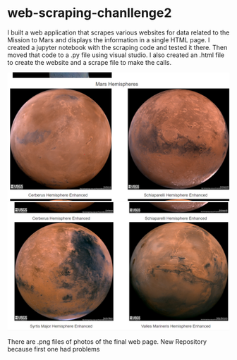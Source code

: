 # web-scraping-chanllenge2


I built a web application that scrapes various websites for data related to 
the Mission to Mars and displays the information in a single HTML page.
I created a jupyter notebook with the scraping code and tested it there.
Then moved that code to a .py file using visual studio.
I also created an .html file to create the website and a scrape file to make the calls.

![](Mission_to_Mars/ScreenShot_Mission_To_Mars_2.png)
![](Mission_to_Mars/Screenshot_Mission_To_Mars_3.png)

There are .png files of photos of the final web page.
New Repository because first one had problems 
